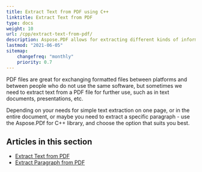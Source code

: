 ```yaml
---
title: Extract Text from PDF using C++
linktitle: Extract Text from PDF
type: docs
weight: 10
url: /cpp/extract-text-from-pdf/
description: Aspose.PDF allows for extracting different kinds of information. This section contains articles on text extraction from PDF documents using Aspose.PDF in C++.
lastmod: "2021-06-05"
sitemap:
    changefreq: "monthly"
    priority: 0.7
---
```


PDF files are great for exchanging formatted files between platforms and between people who do not use the same software, but sometimes we need to extract text from a PDF file for further use, such as in text documents, presentations, etc.

Depending on your needs for simple text extraction on one page, or in the entire document, or maybe you need to extract a specific paragraph - use the Aspose.PDf for C++ library, and choose the option that suits you best.

## Articles in this section

- [Extract Text from PDF](/pdf/cpp/extract-text-from-all-pdf/)
- [Extract Paragraph from PDF](/pdf/cpp/extract-paragraph-from-pdf/)
